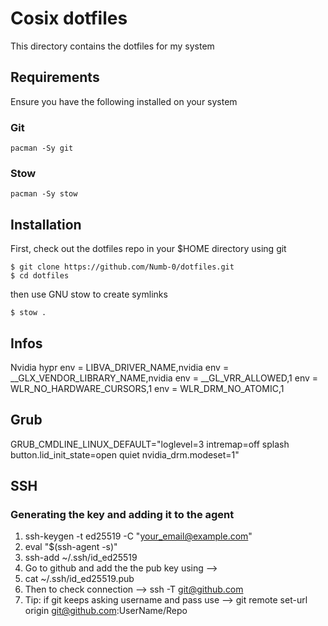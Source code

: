 # Cosix dotfiles

This directory contains the dotfiles for my system

## Requirements

Ensure you have the following installed on your system

### Git

```
pacman -Sy git
```

### Stow

```
pacman -Sy stow
```

## Installation

First, check out the dotfiles repo in your $HOME directory using git

```
$ git clone https://github.com/Numb-0/dotfiles.git
$ cd dotfiles
```

then use GNU stow to create symlinks

```
$ stow .
```

## Infos
Nvidia hypr
env = LIBVA_DRIVER_NAME,nvidia
env = __GLX_VENDOR_LIBRARY_NAME,nvidia
env = __GL_VRR_ALLOWED,1
env = WLR_NO_HARDWARE_CURSORS,1
env = WLR_DRM_NO_ATOMIC,1


## Grub
GRUB_CMDLINE_LINUX_DEFAULT="loglevel=3 intremap=off splash button.lid_init_state=open quiet nvidia_drm.modeset=1"


## SSH
### Generating the key and adding it to the agent
1. ssh-keygen -t ed25519 -C "your_email@example.com"
2. eval "$(ssh-agent -s)"
3. ssh-add ~/.ssh/id_ed25519
4. Go to github and add the the pub key using -->
5. cat ~/.ssh/id_ed25519.pub
6. Then to check connection --> ssh -T git@github.com
7. Tip: if git keeps asking username and pass use --> git remote set-url origin git@github.com:UserName/Repo
